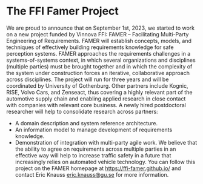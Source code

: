# The FFI Famer Project
We are proud to announce that on September 1st, 2023, we started to work on a new project funded by Vinnova FFI: FAMER – Facilitating Multi-Party Engineering of Requirements.
FAMER will establish concepts, models, and techniques of effectively building requirements knowledge for safe perception systems. FAMER approaches the requirements challenges in a systems-of-systems context, in which several organizations and disciplines (multiple parties) must be brought together and in which the complexity of the system under construction forces an iterative, collaborative approach across disciplines.
The project will run for three years and will be coordinated by University of Gothenburg. Other partners include Kognic, RISE, Volvo Cars, and Zenseact, thus covering a highly relevant part of the automotive supply chain and enabling applied research in close contact with companies with relevant core business. A newly hired postdoctoral researcher will help to consolidate research across partners:
- A domain description and system reference architecture.
- An information model to manage development of requirements knowledge.
- Demonstration of integration with multi-party agile work.
We believe that the ability to agree on requirements across multiple parties in an effective way will help to increase traffic safety in a future that increasingly relies on automated vehicle technology. You can follow this project on the FAMER homepage at https://ffi-famer.github.io/ and contact Eric Knauss <eric.knauss@gu.se> for more information.

